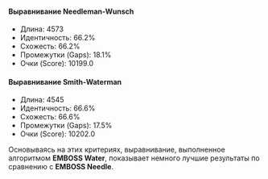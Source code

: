 #### **Выравнивание Needleman-Wunsch**
- Длина: 4573
- Идентичность: 66.2%
- Схожесть: 66.2%
- Промежутки (Gaps): 18.1%
- Очки (Score): 10199.0
#### **Выравнивание Smith-Waterman**
- Длина: 4545
- Идентичность: 66.6%
- Схожесть: 66.6%
- Промежутки (Gaps): 17.5%
- Очки (Score): 10202.0

Основываясь на этих критериях, выравнивание, выполненное алгоритмом **EMBOSS Water**, показывает немного лучшие результаты по сравнению с **EMBOSS Needle**.
